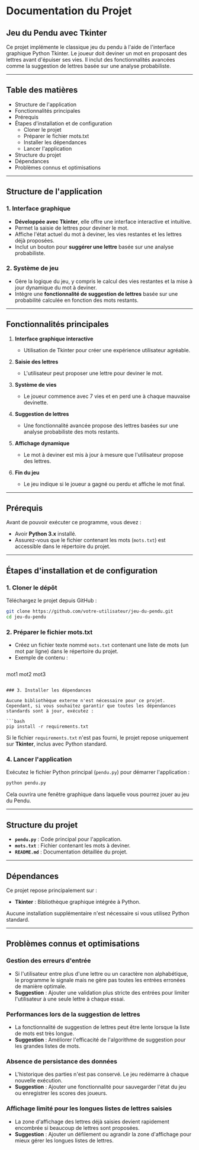 # Documentation du Projet

## Jeu du Pendu avec Tkinter

Ce projet implémente le classique jeu du pendu à l'aide de l'interface graphique Python Tkinter. Le joueur doit deviner un mot en proposant des lettres avant d'épuiser ses vies. Il inclut des fonctionnalités avancées comme la suggestion de lettres basée sur une analyse probabiliste.

---

## Table des matières

- Structure de l'application
- Fonctionnalités principales
- Prérequis
- Étapes d'installation et de configuration
  - Cloner le projet
  - Préparer le fichier mots.txt
  - Installer les dépendances
  - Lancer l'application
- Structure du projet
- Dépendances
- Problèmes connus et optimisations

---

## Structure de l'application

### 1. Interface graphique

- **Développée avec Tkinter**, elle offre une interface interactive et intuitive.
- Permet la saisie de lettres pour deviner le mot.
- Affiche l'état actuel du mot à deviner, les vies restantes et les lettres déjà proposées.
- Inclut un bouton pour **suggérer une lettre** basée sur une analyse probabiliste.

### 2. Système de jeu

- Gère la logique du jeu, y compris le calcul des vies restantes et la mise à jour dynamique du mot à deviner.
- Intègre une **fonctionnalité de suggestion de lettres** basée sur une probabilité calculée en fonction des mots restants.

---

## Fonctionnalités principales

1. **Interface graphique interactive**
   - Utilisation de Tkinter pour créer une expérience utilisateur agréable.

2. **Saisie des lettres**
   - L'utilisateur peut proposer une lettre pour deviner le mot.

3. **Système de vies**
   - Le joueur commence avec 7 vies et en perd une à chaque mauvaise devinette.

4. **Suggestion de lettres**
   - Une fonctionnalité avancée propose des lettres basées sur une analyse probabiliste des mots restants.

5. **Affichage dynamique**
   - Le mot à deviner est mis à jour à mesure que l'utilisateur propose des lettres.

6. **Fin du jeu**
   - Le jeu indique si le joueur a gagné ou perdu et affiche le mot final.

---

## Prérequis

Avant de pouvoir exécuter ce programme, vous devez :

- Avoir **Python 3.x** installé.
- Assurez-vous que le fichier contenant les mots (`mots.txt`) est accessible dans le répertoire du projet.

---

## Étapes d'installation et de configuration

### 1. Cloner le dépôt

Téléchargez le projet depuis GitHub :

```bash
git clone https://github.com/votre-utilisateur/jeu-du-pendu.git
cd jeu-du-pendu
```

### 2. Préparer le fichier mots.txt

- Créez un fichier texte nommé `mots.txt` contenant une liste de mots (un mot par ligne) dans le répertoire du projet.
- Exemple de contenu :
  ```
mot1
mot2
mot3
```

### 3. Installer les dépendances

Aucune bibliothèque externe n'est nécessaire pour ce projet. Cependant, si vous souhaitez garantir que toutes les dépendances standards sont à jour, exécutez :

```bash
pip install -r requirements.txt
```

Si le fichier `requirements.txt` n'est pas fourni, le projet repose uniquement sur **Tkinter**, inclus avec Python standard.

### 4. Lancer l'application

Exécutez le fichier Python principal (`pendu.py`) pour démarrer l'application :

```bash
python pendu.py
```

Cela ouvrira une fenêtre graphique dans laquelle vous pourrez jouer au jeu du Pendu.

---

## Structure du projet

- **`pendu.py`** : Code principal pour l'application.
- **`mots.txt`** : Fichier contenant les mots à deviner.
- **`README.md`** : Documentation détaillée du projet.

---

## Dépendances

Ce projet repose principalement sur :

- **Tkinter** : Bibliothèque graphique intégrée à Python.

Aucune installation supplémentaire n'est nécessaire si vous utilisez Python standard.

---

## Problèmes connus et optimisations

### Gestion des erreurs d'entrée

- Si l'utilisateur entre plus d'une lettre ou un caractère non alphabétique, le programme le signale mais ne gère pas toutes les entrées erronées de manière optimale.
- **Suggestion** : Ajouter une validation plus stricte des entrées pour limiter l'utilisateur à une seule lettre à chaque essai.

### Performances lors de la suggestion de lettres

- La fonctionnalité de suggestion de lettres peut être lente lorsque la liste de mots est très longue.
- **Suggestion** : Améliorer l'efficacité de l'algorithme de suggestion pour les grandes listes de mots.

### Absence de persistance des données

- L'historique des parties n'est pas conservé. Le jeu redémarre à chaque nouvelle exécution.
- **Suggestion** : Ajouter une fonctionnalité pour sauvegarder l'état du jeu ou enregistrer les scores des joueurs.

### Affichage limité pour les longues listes de lettres saisies

- La zone d'affichage des lettres déjà saisies devient rapidement encombrée si beaucoup de lettres sont proposées.
- **Suggestion** : Ajouter un défilement ou agrandir la zone d'affichage pour mieux gérer les longues listes de lettres.
